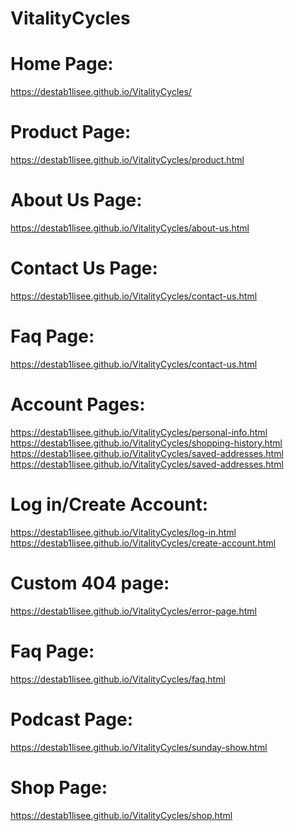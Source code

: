# VitalityCycles
# Home Page: </br>
https://destab1lisee.github.io/VitalityCycles/ </br>

# Product Page: </br>
https://destab1lisee.github.io/VitalityCycles/product.html </br>

# About Us Page: </br>
https://destab1lisee.github.io/VitalityCycles/about-us.html  </br>

# Contact Us Page: </br>
https://destab1lisee.github.io/VitalityCycles/contact-us.html </br>

# Faq Page: </br>
https://destab1lisee.github.io/VitalityCycles/contact-us.html </br>

# Account Pages: </br>
https://destab1lisee.github.io/VitalityCycles/personal-info.html </br>
https://destab1lisee.github.io/VitalityCycles/shopping-history.html </br>
https://destab1lisee.github.io/VitalityCycles/saved-addresses.html </br>
https://destab1lisee.github.io/VitalityCycles/saved-addresses.html </br>

# Log in/Create Account: </br>
https://destab1lisee.github.io/VitalityCycles/log-in.html </br>
https://destab1lisee.github.io/VitalityCycles/create-account.html </br>

# Custom 404 page: </br>
https://destab1lisee.github.io/VitalityCycles/error-page.html </br>

# Faq Page: </br>
https://destab1lisee.github.io/VitalityCycles/faq.html </br>

# Podcast Page: </br>
https://destab1lisee.github.io/VitalityCycles/sunday-show.html </br>

# Shop Page: </br>
https://destab1lisee.github.io/VitalityCycles/shop.html 
